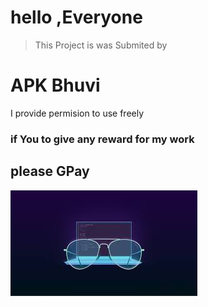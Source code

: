 # hello ,Everyone

> This Project is was Submited 
> by

# APK Bhuvi

I provide permision to use freely

### if You to give any reward for my work 
## please GPay 

![Mass coder](./download.jpg)
